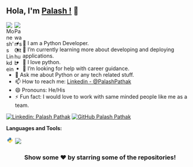 ## Hola, I'm [Palash !](https://github.com/palash-21) 👋



<a href="https://www.linkedin.com/in/palash-pathak-a575b2146/">
  <img align="left" alt="Monesh's Linkdein" width="22px" src="https://cdn.jsdelivr.net/npm/simple-icons@v3/icons/linkedin.svg" />
</a>
<a href="https://github.com/palash-21">
  <img align="left" alt="Pawan's Github" width="22px" src="https://cdn.jsdelivr.net/npm/simple-icons@v3/icons/github.svg" />
</a>


<br/>
<br/>



- 🔭 I am a Python Developer. 
- 🌱 I’m currently learning more about developing and deploying applications.
- 👯 I love python.
- 🤔 I’m looking for help with career guidance.
- 💬 Ask me about Python or any tech related stuff.
- 📫 How to reach me: [Linkedin - @PalashPathak](https://www.linkedin.com/in/palash-pathak-a575b2146/)
- 😄 Pronouns: He/His
- ⚡ Fun fact: I would love to work with same minded people like me as a team.

[![Linkedin: Palash Pathak](https://img.shields.io/badge/-PalashPathak-blue?style=flat-square&logo=Linkedin&logoColor=white&link=https://www.linkedin.com/in/palash-pathak-a575b2146/)](https://www.linkedin.com/in/palash-pathak-a575b2146/)
[![GitHub Palash Pathak](https://img.shields.io/badge/-PalashPathak-blue?style=flat-square&logo=GitHub&logoColor=white&link=https://github.com/palash-21)](https://github.com/palash-21)



**Languages and Tools:**  

<code><img height="20" src="https://raw.githubusercontent.com/github/explore/80688e429a7d4ef2fca1e82350fe8e3517d3494d/topics/python/python.png"></code>
<code><img height="20" src="https://raw.githubusercontent.com/jmnote/z-icons/master/svg/go.svg"></code>


<div align="center">

### Show some ❤️ by starring some of the repositories!

</div>
